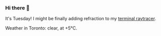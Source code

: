 ### Hi there :wave:

It's Tuesday! I might be finally adding refraction to my [terminal raytracer](https://github.com/bewuethr/bash-raytracer).

Weather in Toronto: clear, at +5°C.
